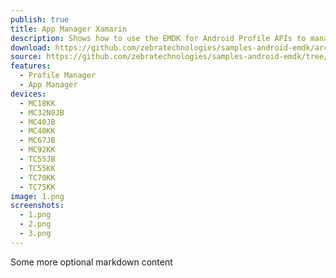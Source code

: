 ```yaml
---
publish: true
title: App Manager Xamarin
description: Shows how to use the EMDK for Android Profile APIs to manage App Manager profiles.
download: https://github.com/zebratechnologies/samples-android-emdk/archive/ProfileAppMgrSample1-Java.zip
source: https://github.com/zebratechnologies/samples-android-emdk/tree/ProfileAppMgrSample1-Java
features: 
  - Profile Manager
  - App Manager
devices: 
  - MC18KK
  - MC32N0JB
  - MC40JB
  - MC40KK
  - MC67JB
  - MC92KK
  - TC55JB
  - TC55KK
  - TC70KK
  - TC75KK
image: 1.png
screenshots: 
  - 1.png
  - 2.png
  - 3.png
---
```


Some more optional markdown content